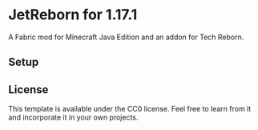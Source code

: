 # JetReborn for 1.17.1

A Fabric mod for Minecraft Java Edition and an addon for Tech Reborn.
## Setup



## License

This template is available under the CC0 license. Feel free to learn from it and incorporate it in your own projects.
